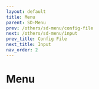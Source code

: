 ```yaml
---
layout: default
title: Menu
parent: SD-Menu
prev: /others/sd-menu/config-file
next: /others/sd-menu/input
prev_title: Config File
next_title: Input
nav_order: 2
---
```


# Menu